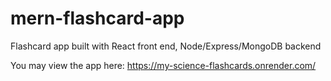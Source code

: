 # mern-flashcard-app

Flashcard app built with React front end, Node/Express/MongoDB backend

You may view the app here: https://my-science-flashcards.onrender.com/
